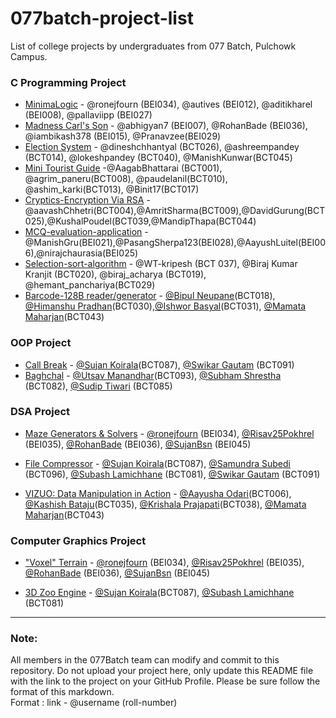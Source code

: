 # 077batch-project-list
List of college projects by undergraduates from 077 Batch, Pulchowk Campus. 

### C Programming Project
* [MinimaLogic](https://github.com/First-Sem-C-Project/Minimalogic) - @ronejfourn (BEI034), @autives (BEI012), @aditikharel (BEI008), @pallaviipp (BEI027)
* [Madness Carl's Son](https://github.com/abhigyan7/chess) - @abhigyan7 (BEI007), @RohanBade (BEI036), @iambikash378 (BEI015), @Pranavzee(BEI029)
* [Election System](https://github.com/dineshchhantyal/c-project.git) - @dineshchhantyal (BCT026), @ashreempandey (BCT014), @lokeshpandey (BCT040), @ManishKunwar(BCT045)
* [Mini Tourist Guide](https://github.com/paudelanil/C-project) -@AagabBhattarai (BCT001), @agrim_paneru(BCT008), @paudelanil(BCT010), @ashim_karki(BCT013), @Binit17(BCT017)
* [Cryptics-Encryption Via RSA](https://github.com/A-atmos/RSAinC) -@aavashChhetri(BCT004),@AmritSharma(BCT009),@DavidGurung(BCT025),@KushalPoudel(BCT039,@MandipThapa(BCT044)
* [MCQ-evaluation-application](https://github.com/1st-sem-c-project/MCQ-evaluation-application) -@ManishGru(BEI021),@PasangSherpa123(BEI028),@AayushLuitel(BEI006),@nirajchaurasia(BEI025)
* [Selection-sort-algorithm](https://github.com/WT-Kripesh/C_miniproject_Selection-sort-algorithm) - @WT-kripesh (BCT 037), @Biraj Kumar Kranjit (BCT020), @biraj_acharya (BCT019), @hemant_panchariya(BCT029)
* [Barcode-128B reader/generator](https://github.com/Mavis021/C-project)  - [@Bipul Neupane](https://github.com/bipul018)(BCT018), [@Himanshu Pradhan](https://github.com/itmaybehimm)(BCT030),[@Ishwor Basyal](https://github.com/optimistic-ish)(BCT031), [@Mamata Maharjan](https://github.com/Mavis021)(BCT043)

### OOP Project
* [Call Break](https://github.com/SwikarGautam/Call-Break)  - [@Sujan Koirala](https://github.com/Sujan-Koirala021)(BCT087), [@Swikar Gautam](https://github.com/SwikarGautam) (BCT091)
* [Baghchal](https://github.com/Utsav-Manandhar/baghchal.git)  - [@Utsav Manandhar](https://github.com/Utsav-Manandhar)(BCT093), [@Subham Shrestha](https://github.com/shresthasubham) (BCT082), [@Sudip Tiwari](https://github.com/sudiptiwari) (BCT085)

### DSA Project
* [Maze Generators & Solvers](https://github.com/ronejfourn/dsa-project) - [@ronejfourn](https://github.com/ronejfourn) (BEI034), [@Risav25Pokhrel](https://github.com/Risav25Pokhrel) (BEI035), [@RohanBade](https://github.com/RohanBade) (BEI036), [@SujanBsn](https://github.com/SujanBsn) (BEI045)

* [File Compressor](https://github.com/Sujan-Koirala021/File-Compressor)  - [@Sujan Koirala](https://github.com/Sujan-Koirala021)(BCT087), [@Samundra Subedi](https://github.com/Samundra-Subedi) (BCT096), [@Subash Lamichhane](https://github.com/Subash-Lamichhane) (BCT081), [@Swikar Gautam](https://github.com/SwikarGautam) (BCT091)

* [VIZUO: Data Manipulation in Action](https://github.com/Mavis021/VIZUO)  - [@Aayusha Odari](https://github.com/ayusao)(BCT006), [@Kashish Bataju](https://github.com/Bataju)(BCT035), [@Krishala Prajapati](https://github.com/Krish0110)(BCT038), [@Mamata Maharjan](https://github.com/Mavis021)(BCT043)

### Computer Graphics Project
* ["Voxel" Terrain](https://github.com/ronejfourn/graphics-project) - [@ronejfourn](https://github.com/ronejfourn) (BEI034), [@Risav25Pokhrel](https://github.com/Risav25Pokhrel) (BEI035), [@RohanBade](https://github.com/RohanBade) (BEI036), [@SujanBsn](https://github.com/SujanBsn) (BEI045)

* [3D Zoo Engine](https://github.com/Sujan-Koirala021/3D-Zoo) - [@Sujan Koirala](https://github.com/Sujan-Koirala021)(BCT087), [@Subash Lamichhane](https://github.com/Subash-Lamichhane) (BCT081)
---

### Note:

All members in the 077Batch team can modify and commit to this repository. Do not upload your project here, only update this README file with the link to the project on your GitHub Profile. Please be sure follow the format of this markdown.\
Format : link - @username (roll-number)
